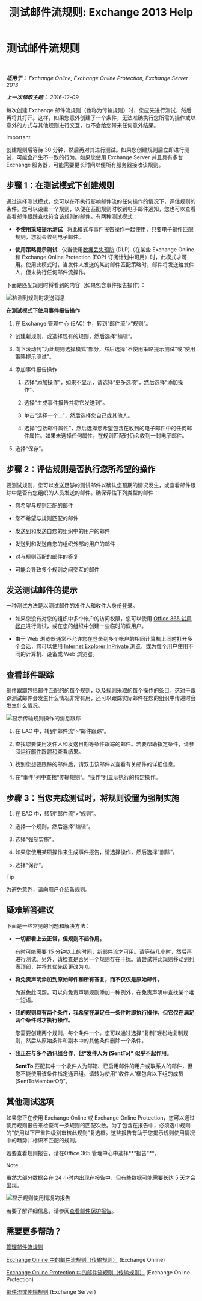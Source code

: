 ﻿---
title: '测试邮件流规则: Exchange 2013 Help'
TOCTitle: 测试邮件流规则
ms:assetid: 3d949e2a-8ba4-4261-8cfb-736fd2446ea1
ms:mtpsurl: https://technet.microsoft.com/zh-cn/library/Dn831862(v=EXCHG.150)
ms:contentKeyID: 63145018
ms.date: 01/11/2018
mtps_version: v=EXCHG.150
ms.translationtype: HT
---

# 测试邮件流规则

 

_**适用于：** Exchange Online, Exchange Online Protection, Exchange Server 2013_

_**上一次修改主题：** 2016-12-09_

每次创建 Exchange 邮件流规则（也称为传输规则）时，您应先进行测试，然后再将其打开。这样，如果您意外创建了一个条件，无法准确执行您所需的操作或以意外的方式与其他规则进行交互，也不会给您带来任何意外结果。

> [!IMPORTANT]  
> 创建规则后等待 30 分钟，然后再对其进行测试。如果您创建规则后立即进行测试，可能会产生不一致的行为。如果您使用 Exchange Server 并且具有多台 Exchange 服务器，可能需要更长时间以便所有服务器接收该规则。


## 步骤 1：在测试模式下创建规则

通过选择测试模式，您可以在不执行影响邮件流的任何操作的情况下，评估规则的条件。您可以设置一个规则，以便在匹配规则时收到电子邮件通知，您也可以查看查看邮件跟踪查找符合该规则的邮件。有两种测试模式：

  - **不使用策略提示测试**   将此模式与事件报告操作一起使用，只要电子邮件匹配规则，您就会收到电子邮件。

  - **使用策略提示测试**   仅当使用[数据丢失预防](technical-overview-of-dlp-data-loss-prevention-in-exchange.md) (DLP)（在某些 Exchange Online 和 Exchange Online Protection (EOP) 订阅计划中可用）时，此模式才可用。使用此模式时，当发件人发送的某封邮件匹配策略时，邮件将发送给发件人，但未执行任何邮件流操作。

下面是匹配规则时将看到的内容（如果包含事件报告操作）：

![检测到规则时发送消息](images/Dn831862.c1a2db60-3fb9-4ddc-86d5-1757e2250f59(EXCHG.150).png "检测到规则时发送消息")

**在测试模式下使用事件报告操作**

1.  在 Exchange 管理中心 (EAC) 中，转到“邮件流”\>“规则”。

2.  创建新规则，或选择现有的规则，然后选择“编辑”。

3.  向下滚动到“为此规则选择模式”部分，然后选择“不使用策略提示测试”或“使用策略提示测试”。

4.  添加事件报告操作：
    
    1.  选择“添加操作”，如果不显示，请选择“更多选项”，然后选择“添加操作”。
    
    2.  选择“生成事件报告并将它发送到”。
    
    3.  单击“选择一个...”，然后选择您自己或其他人。
    
    4.  选择“包括邮件属性”，然后选择您希望包含在收到的电子邮件中的任何邮件属性。如果未选择任何属性，在规则匹配时仍会收到一封电子邮件。

5.  选择“保存”。

## 步骤 2：评估规则是否执行您所希望的操作

要测试规则，您可以发送足够的测试邮件以确认您预期的情况发生，或查看邮件跟踪中是否有您组织的人员发送的邮件。确保评估下列类型的邮件：

  - 您希望与规则匹配的邮件

  - 您不希望与规则匹配的邮件

  - 发送到和发送自您的组织中的用户的邮件

  - 发送到和发送自您的组织外部的用户的邮件

  - 对与规则匹配的邮件的答复

  - 可能会导致多个规则之间交互的邮件

## 发送测试邮件的提示

一种测试方法是以测试邮件的发件人和收件人身份登录。

  - 如果您没有对您的组织中多个帐户的访问权限，您可以使用 [Office 365 试用帐户](https://go.microsoft.com/fwlink/p/?linkid=402791)进行测试，或在您的组织中创建一些临时的假用户。

  - 由于 Web 浏览器通常不允许您在登录到多个帐户的相同计算机上同时打开多个会话，您可以使用 [Internet Explorer InPrivate 浏览](https://go.microsoft.com/fwlink/p/?linkid=402784)，或为每个用户使用不同的计算机、设备或 Web 浏览器。

## 查看邮件跟踪

邮件跟踪包括邮件匹配的的每个规则，以及规则采取的每个操作的条目。这对于跟踪测试邮件会发生什么情况非常有用，还可以跟踪实际邮件在您的组织中传递时会发生什么情况。

![显示传输规则操作的消息跟踪](images/Dn831862.64179f28-5c8c-421b-b630-cc1f7de9a34f(EXCHG.150).png "显示传输规则操作的消息跟踪")

1.  在 EAC 中，转到“邮件流”\>“邮件跟踪”。

2.  查找您要使用发件人和发送日期等条件跟踪的邮件。若要帮助指定条件，请参阅[运行邮件跟踪和查看结果](https://technet.microsoft.com/zh-cn/library/jj200712\(v=exchg.150\))。

3.  找到您想要跟踪的邮件后，请双击该邮件以查看有关邮件的详细信息。

4.  在“事件”列中查找“传输规则”。“操作”列显示执行的特定操作。

## 步骤 3：当您完成测试时，将规则设置为强制实施

1.  在 EAC 中，转到“邮件流”\>“规则”。

2.  选择一个规则，然后选择“编辑”。

3.  选择“强制实施”。

4.  如果您使用某项操作来生成事件报告，请选择操作，然后选择“删除”。

5.  选择“保存”。

> [!TIP]  
> 为避免意外，请向用户介绍新规则。


## 疑难解答建议

下面是一些常见的问题和解决方法：

  - **一切都看上去正常，但规则不起作用。**
    
    有时可能需要 15 分钟以上的时间，新邮件流才可用。请等待几小时，然后再进行测试。另外，请检查是否另一个规则存在干扰。请尝试将此规则移动到列表顶部，并将其优先级更改为 0。

  - **将免责声明添加到原始邮件和所有答复，而不仅仅是原始邮件。**
    
    为避免此问题，可以向免责声明规则添加一种例外，在免责声明中查找某个唯一短语。

  - **我的规则具有两个条件，我希望在满足任一条件时即执行操作，但它仅在满足两个条件时才执行操作。**
    
    您需要创建两个规则，每个条件一个。您可以通过选择“复制”轻松地复制规则，然后从原始条件和副本中的其他条件删除一个条件。

  - **我正在与多个通讯组合作，但“发件人为 (SentTo)”** **似乎不起作用。**
    
    **SentTo** 匹配其中一个收件人为邮箱、已启用邮件的用户或联系人的邮件，但您不能使用该条件指定通讯组。请转为使用“‘收件人’框包含以下组的成员 (SentToMemberOf)”。

## 其他测试选项

如果您正在使用 Exchange Online 或 Exchange Online Protection，您可以通过使用规则报告来检查每一条规则的匹配次数。为了包含在报告中，必须选中规则的“使用以下严重性级别审核此规则”复选框。这些报告有助于您揭示规则使用情况中的趋势并标识不匹配的规则。

若要查看规则报告，请在Office 365 管理中心中选择**“报告”**。

> [!NOTE]  
> 虽然大部分数据会在 24 小时内出现在报告中，但有些数据可能需要长达 5 天才会出现。


![显示规则使用情况的报告](images/Dn831862.df5bf202-741d-432a-b71d-b37143f0ec0a(EXCHG.150).png "显示规则使用情况的报告")

若要了解详细信息，请参阅[查看邮件保护报告](https://go.microsoft.com/fwlink/p/?linkid=402958)。

## 需要更多帮助？

[管理邮件流规则](manage-mail-flow-rules-exchange-2013-help.md)

[Exchange Online 中的邮件流规则（传输规则）](https://technet.microsoft.com/zh-cn/library/jj919238\(v=exchg.150\)) (Exchange Online)

[Exchange Online Protection 中的邮件流规则（传输规则）](https://technet.microsoft.com/zh-cn/library/dn271424\(v=exchg.150\)) (Exchange Online Protection)

[邮件流或传输规则](mail-flow-rules-transport-rules-in-exchange-2013-exchange-2013-help.md) (Exchange Server)

